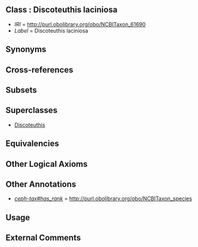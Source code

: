 
## Class : Discoteuthis laciniosa

 * *IRI* = http://purl.obolibrary.org/obo/NCBITaxon_61690
 * *Label* = Discoteuthis laciniosa

## Synonyms


## Cross-references


## Subsets


## Superclasses

 * [Discoteuthis](../../NCBITaxon/89/NCBITaxon_61689.md)

## Equivalencies


## Other Logical Axioms


## Other Annotations

 * *[ceph-tax#has_rank](../../ceph-tax#has/nk/ceph-tax#has_rank.md)* = http://purl.obolibrary.org/obo/NCBITaxon_species

## Usage


## External Comments

